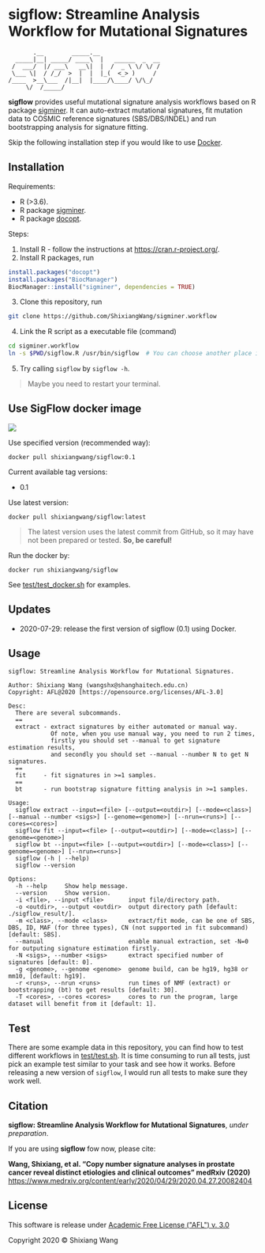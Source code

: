 # sigflow: Streamline Analysis Workflow for Mutational Signatures

```
       .__        _____.__                 
  _____|__| _____/ ____\  |   ______  _  __
 /  ___/  |/ ___\   __\|  |  /  _ \ \/ \/ /
 \___ \|  / /_/  >  |  |  |_(  <_> )     / 
/____  >__\___  /|__|  |____/\____/ \/\_/  
     \/  /_____/  
```

**sigflow** provides useful mutational signature analysis workflows based on R package [sigminer](https://github.com/ShixiangWang/sigminer). It can auto-extract mutational signatures,
fit mutation data to COSMIC reference signatures (SBS/DBS/INDEL) and run bootstrapping analysis for
signature fitting.

Skip the following installation step if you would like to use [Docker](https://hub.docker.com/r/shixiangwang/sigflow).

## Installation

Requirements:

- R (>3.6).
- R package [sigminer](https://github.com/ShixiangWang/sigminer).
- R package [docopt]().

Steps:

1. Install R - follow the instructions at <https://cran.r-project.org/>.
2. Install R packages, run

```r
install.packages("docopt")
install.packages("BiocManager")
BiocManager::install("sigminer", dependencies = TRUE)
```

3. Clone this repository, run

```bash
git clone https://github.com/ShixiangWang/sigminer.workflow
```

4. Link the R script as a executable file (command)

```bash
cd sigminer.workflow
ln -s $PWD/sigflow.R /usr/bin/sigflow  # You can choose another place instead of /usr/bin/sigflow
```

5. Try calling `sigflow` by `sigflow -h`.

> Maybe you need to restart your terminal.

## Use SigFlow docker image

[![](https://images.microbadger.com/badges/image/shixiangwang/sigflow.svg)](https://microbadger.com/images/shixiangwang/sigflow "Get your own image badge on microbadger.com")

Use specified version (recommended way):

```
docker pull shixiangwang/sigflow:0.1
```

Current available tag versions:

- 0.1

Use latest version:

```
docker pull shixiangwang/sigflow:latest
```

> The latest version uses the latest commit from GitHub, so it may have not been
> prepared or tested. **So, be careful!**

Run the docker by:

```
docker run shixiangwang/sigflow
```

See [test/test_docker.sh](test/test_docker.sh) for examples.

## Updates

- 2020-07-29: release the first version of sigflow (0.1) using Docker.

## Usage

```
sigflow: Streamline Analysis Workflow for Mutational Signatures.

Author: Shixiang Wang (wangshx@shanghaitech.edu.cn)
Copyright: AFL@2020 [https://opensource.org/licenses/AFL-3.0]

Desc:
  There are several subcommands.
  ==
  extract - extract signatures by either automated or manual way.
            Of note, when you use manual way, you need to run 2 times, 
            firstly you should set --manual to get signature estimation results,
            and secondly you should set --manual --number N to get N signatures.
  ==
  fit     - fit signatures in >=1 samples.
  ==
  bt      - run bootstrap signature fitting analysis in >=1 samples.

Usage:
  sigflow extract --input=<file> [--output=<outdir>] [--mode=<class>] [--manual --number <sigs>] [--genome=<genome>] [--nrun=<runs>] [--cores=<cores>]
  sigflow fit --input=<file> [--output=<outdir>] [--mode=<class>] [--genome=<genome>]
  sigflow bt --input=<file> [--output=<outdir>] [--mode=<class>] [--genome=<genome>] [--nrun=<runs>]
  sigflow (-h | --help)
  sigflow --version

Options:
  -h --help     Show help message.
  --version     Show version.
  -i <file>, --input <file>       input file/directory path.
  -o <outdir>, --output <outdir>  output directory path [default: ./sigflow_result/].
  -m <class>, --mode <class>      extract/fit mode, can be one of SBS, DBS, ID, MAF (for three types), CN (not supported in fit subcommand) [default: SBS].
  --manual                        enable manual extraction, set -N=0 for outputing signature estimation firstly.
  -N <sigs>, --number <sigs>      extract specified number of signatures [default: 0].
  -g <genome>, --genome <genome>  genome build, can be hg19, hg38 or mm10, [default: hg19].
  -r <runs>, --nrun <runs>        run times of NMF (extract) or bootstrapping (bt) to get results [default: 30].
  -T <cores>, --cores <cores>     cores to run the program, large dataset will benefit from it [default: 1].

```

## Test

There are some example data in this repository, you can find how to test different workflows in [test/test.sh](test/test.sh).
It is time consuming to run all tests, just pick an example test similar to your task and see how it works. Before releasing a new version of `sigflow`, I would run all tests to make sure they work well.

## Citation

**sigflow: Streamline Analysis Workflow for Mutational Signatures**, *under preparation*.

If you are using **sigflow** fow now, please cite:

**Wang, Shixiang, et al. “Copy number signature analyses in prostate cancer reveal distinct etiologies and clinical outcomes” medRxiv (2020)** https://www.medrxiv.org/content/early/2020/04/29/2020.04.27.20082404

## License

This software is release under [Academic Free License ("AFL") v. 3.0](https://opensource.org/licenses/AFL-3.0)

Copyright 2020 © Shixiang Wang
